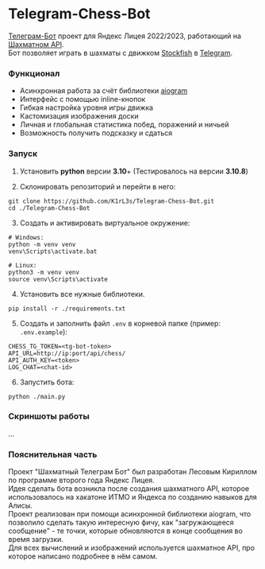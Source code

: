# Telegram-Chess-Bot
[Телеграм-Бот](https://github.com/K1rL3s/Telegram-Chess-Bot) проект для Яндекс Лицея 2022/2023, работающий на 
[Шахматном API](https://github.com/K1rL3s/Simple-Chess-API). \
Бот позволяет играть в шахматы с движком [Stockfish](https://stockfishchess.org/) в [Telegram](https://telegram.org/). 

### Функционал
- Асинхронная работа за счёт библиотеки [aiogram](https://pypi.org/project/aiogram/)
- Интерфейс с помощью inline-кнопок
- Гибкая настройка уровня игры движка
- Кастомизация изображения доски
- Личная и глобальная статистика побед, поражений и ничьей
- Возможность получить подсказку и сдаться


### Запуск

1. Установить **python** версии **3.10**+
   (Тестировалось на версии **3.10.8**)

2. Склонировать репозиторий и перейти в него:

```commandline
git clone https://github.com/K1rL3s/Telegram-Chess-Bot.git
cd ./Telegram-Chess-Bot
```

3. Создать и активировать виртуальное окружение:

```commandline
# Windows:
python -m venv venv
venv\Scripts\activate.bat

# Linux:
python3 -m venv venv
source venv\Scripts\activate
```

4. Установить все нужные библиотеки. 

```commandline
pip install -r ./requirements.txt
```

5. Создать и заполнить файл `.env` в корневой папке (пример: `.env.example`):

```env
CHESS_TG_TOKEN=<tg-bot-token>
API_URL=http://ip:port/api/chess/
API_AUTH_KEY=<token>
LOG_CHAT=<chat-id>
```

6. Запустить бота:

```commandline
python ./main.py
```

### Скриншоты работы
...


### Пояснительная часть
Проект "Шахматный Телеграм Бот" был разработан Лесовым Кириллом по программе второго года Яндекс Лицея. \
Идея сделать бота возникла после создания шахматного API, которое использовалось на хакатоне ИТМО и Яндекса по созданию навыков для Алисы. \
Проект реализован при помощи асинхронной библиотеки aiogram, что позволило сделать такую интересную фичу, 
как "загружающееся сообщение" - те точки, которые обновляются в конце сообщения во время загрузки. \
Для всех вычислений и изображений используется шахматное API, про которое написано подробнее в нём самом.
